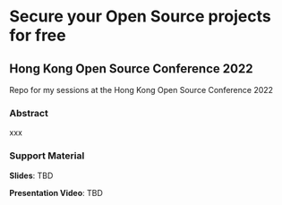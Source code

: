 # Secure your Open Source projects for free
## Hong Kong Open Source Conference 2022

Repo for my sessions at the Hong Kong Open Source Conference 2022

### Abstract
xxx

### Support Material

__Slides__: TBD

__Presentation Video__: TBD
